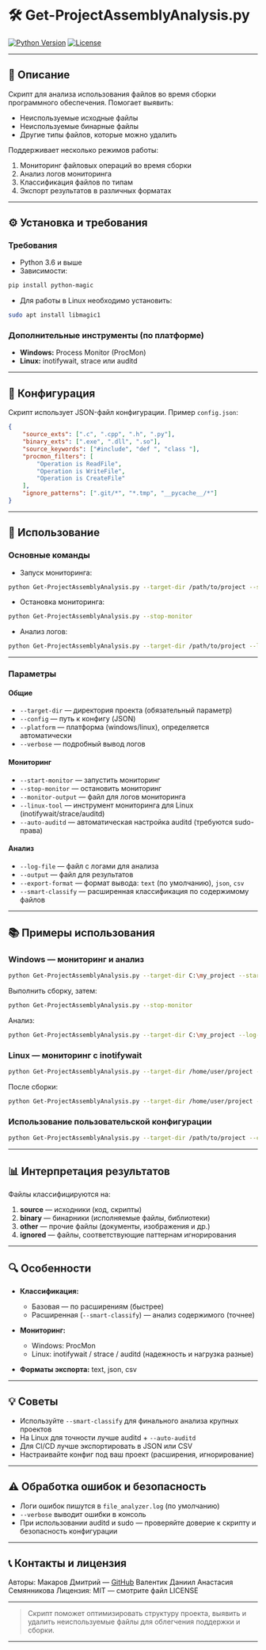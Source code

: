# 🛠️ Get-ProjectAssemblyAnalysis.py

[![Python Version](https://img.shields.io/badge/python-3.6%2B-blue)](https://www.python.org/downloads/)
[![License](https://img.shields.io/badge/license-MIT-green)](LICENSE)

---

## 📄 Описание

Скрипт для анализа использования файлов во время сборки программного обеспечения. Помогает выявить:

* Неиспользуемые исходные файлы
* Неиспользуемые бинарные файлы
* Другие типы файлов, которые можно удалить

Поддерживает несколько режимов работы:

1. Мониторинг файловых операций во время сборки
2. Анализ логов мониторинга
3. Классификация файлов по типам
4. Экспорт результатов в различных форматах

---

## ⚙️ Установка и требования

### Требования

* Python 3.6 и выше
* Зависимости:

```bash
pip install python-magic
```
* Для работы в Linux необходимо установить:

```bash
sudo apt install libmagic1
```

### Дополнительные инструменты (по платформе)

* **Windows:** Process Monitor (ProcMon)
* **Linux:** inotifywait, strace или auditd

---

## 🔧 Конфигурация

Скрипт использует JSON-файл конфигурации. Пример `config.json`:

```json
{
    "source_exts": [".c", ".cpp", ".h", ".py"],
    "binary_exts": [".exe", ".dll", ".so"],
    "source_keywords": ["#include", "def ", "class "],
    "procmon_filters": [
        "Operation is ReadFile",
        "Operation is WriteFile",
        "Operation is CreateFile"
    ],
    "ignore_patterns": [".git/*", "*.tmp", "__pycache__/*"]
}
```

---

## 🚀 Использование

### Основные команды

* Запуск мониторинга:

```bash
python Get-ProjectAssemblyAnalysis.py --target-dir /path/to/project --start-monitor
```

* Остановка мониторинга:

```bash
python Get-ProjectAssemblyAnalysis.py --stop-monitor
```

* Анализ логов:

```bash
python Get-ProjectAssemblyAnalysis.py --target-dir /path/to/project --log-file monitor.log
```

---

### Параметры

#### Общие

* `--target-dir` — директория проекта (обязательный параметр)
* `--config` — путь к конфигу (JSON)
* `--platform` — платформа (windows/linux), определяется автоматически
* `--verbose` — подробный вывод логов

#### Мониторинг

* `--start-monitor` — запустить мониторинг
* `--stop-monitor` — остановить мониторинг
* `--monitor-output` — файл для логов мониторинга
* `--linux-tool` — инструмент мониторинга для Linux (inotifywait/strace/auditd)
* `--auto-auditd` — автоматическая настройка auditd (требуются sudo-права)

#### Анализ

* `--log-file` — файл с логами для анализа
* `--output` — файл для результатов
* `--export-format` — формат вывода: `text` (по умолчанию), `json`, `csv`
* `--smart-classify` — расширенная классификация по содержимому файлов

---

## 📚 Примеры использования

### Windows — мониторинг и анализ

```bash
python Get-ProjectAssemblyAnalysis.py --target-dir C:\my_project --start-monitor --monitor-output build_monitor.pml
```

Выполнить сборку, затем:

```bash
python Get-ProjectAssemblyAnalysis.py --stop-monitor
```

Анализ:

```bash
python Get-ProjectAssemblyAnalysis.py --target-dir C:\my_project --log-file build_monitor.pml --output unused_files.json --export-format json
```

### Linux — мониторинг с inotifywait

```bash
python Get-ProjectAssemblyAnalysis.py --target-dir /home/user/project --start-monitor --linux-tool inotifywait --monitor-output build.log
```

После сборки:

```bash
python Get-ProjectAssemblyAnalysis.py --target-dir /home/user/project --log-file build.log --smart-classify --output report.txt
```

### Использование пользовательской конфигурации

```bash
python Get-ProjectAssemblyAnalysis.py --target-dir /path/to/project --config my_config.json --log-file build.log --output results.csv --export-format csv
```

---

## 📊 Интерпретация результатов

Файлы классифицируются на:

1. **source** — исходники (код, скрипты)
2. **binary** — бинарники (исполняемые файлы, библиотеки)
3. **other** — прочие файлы (документы, изображения и др.)
4. **ignored** — файлы, соответствующие паттернам игнорирования

---

## 🔍 Особенности

* **Классификация:**

  * Базовая — по расширениям (быстрее)
  * Расширенная (`--smart-classify`) — анализ содержимого (точнее)

* **Мониторинг:**

  * Windows: ProcMon
  * Linux: inotifywait / strace / auditd (надежность и нагрузка разные)

* **Форматы экспорта:** text, json, csv

---

## 💡 Советы

* Используйте `--smart-classify` для финального анализа крупных проектов
* На Linux для точности лучше auditd + `--auto-auditd`
* Для CI/CD лучше экспортировать в JSON или CSV
* Настраивайте конфиг под ваш проект (расширения, игнорирование)

---

## ⚠️ Обработка ошибок и безопасность

* Логи ошибок пишутся в `file_analyzer.log` (по умолчанию)
* `--verbose` выводит ошибки в консоль
* При использовании auditd и sudo — проверяйте доверие к скрипту и безопасность конфигурации

---

## 📞 Контакты и лицензия

Авторы:
Макаров Дмитрий — [GitHub](https://github.com/DimDimbl4)
Валентик Даниил
Анастасия Семянникова
Лицензия: MIT — смотрите файл LICENSE

---

> Скрипт поможет оптимизировать структуру проекта, выявить и удалить неиспользуемые файлы для облегчения поддержки и сборки.

---
